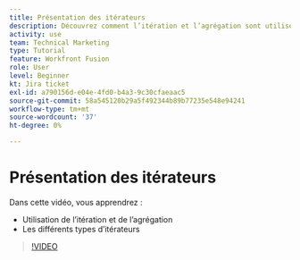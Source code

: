 ```yaml
---
title: Présentation des itérateurs
description: Découvrez comment l’itération et l’agrégation sont utilisées, ainsi que les différents types d’itérateurs dans [!DNL Adobe Workfront Fusion].
activity: use
team: Technical Marketing
type: Tutorial
feature: Workfront Fusion
role: User
level: Beginner
kt: Jira ticket
exl-id: a790156d-e04e-4fd0-b4a3-9c30cfaeaac5
source-git-commit: 58a545120b29a5f492344b89b77235e548e94241
workflow-type: tm+mt
source-wordcount: '37'
ht-degree: 0%

---
```


# Présentation des itérateurs

Dans cette vidéo, vous apprendrez :

* Utilisation de l’itération et de l’agrégation
* Les différents types d’itérateurs

>[!VIDEO](https://video.tv.adobe.com/v/335277/?quality=12)
